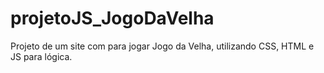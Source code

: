 # projetoJS_JogoDaVelha
 Projeto de um site com para jogar Jogo da Velha, utilizando CSS, HTML e JS para lógica.
